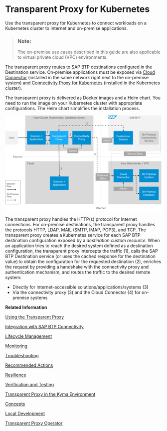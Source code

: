 <!-- loioacc64ada71e34f98867f16fbcc471b5e -->

# Transparent Proxy for Kubernetes

Use the transparent proxy for Kubernetes to connect workloads on a Kubernetes cluster to Internet and on-premise applications.

> ### Note:  
> The on-premise use cases described in this guide are also applicable to virtual private cloud \(VPC\) environments.

The transparent proxy routes to SAP BTP destinations configured in the Destination service. On-premise applications must be exposed via [Cloud Connector](cloud-connector-e6c7616.md) \(installed in the same network right next to the on-premise system\) and [Connectivity Proxy for Kubernetes](connectivity-proxy-for-kubernetes-e661713.md) \(installed in the Kubernetes cluster\).

The transparent proxy is delivered as Docker images and a Helm chart. You need to run the image on your Kubernetes cluster with appropriate configurations. The Helm chart simplifies the installation process.

![](images/CS_Transparent_Proxy_Arch_PPT_d4060b6.png)

The transparent proxy handles the HTTP\(s\) protocol for Internet connections. For on-premise destinations, the transparent proxy handles the protocols HTTP, LDAP, MAIL \(SMTP, IMAP, POP3\), and TCP. The transparent proxy creates a Kubernetes service for each SAP BTP destination configuration exposed by a *destination custom resource*. When an application tries to reach the desired system defined as a destination configuration, the transparent proxy intercepts the traffic \(1\), calls the SAP BTP Destination service \(or uses the cached response for the destination value\) to obtain the configuration for the requested destination \(2\), enriches the request by providing a handshake with the connectivity proxy and authentication mechanism, and routes the traffic to the desired remote system:

-   Directly for Internet-accessible solutions/applications/systems \(3\)
-   Via the connectivity proxy \(3\) and the Cloud Connector \(4\) for on-premise systems

**Related Information**  


[Using the Transparent Proxy](using-the-transparent-proxy-c5257cf.md "Use the transparent proxy for Kubernetes in different SAP BTP communication scenarios.")

[Integration with SAP BTP Connectivity](integration-with-sap-btp-connectivity-aa9fc26.md "Integrate the transparent proxy with other SAP BTP Connectivity services.")

[Lifecycle Management](lifecycle-management-1c18e0c.md "Find informationn on installation, configuration, and sizing of the transparent proxy for Kubernetes.")

[Monitoring](monitoring-ba6f417.md "Check the availability, status, and destination custom resources of the transparent proxy for Kubernetes.")

[Troubleshooting](troubleshooting-fce292a.md "Find troubleshooting information for the transparent proxy for Kubernetes.")

[Recommended Actions](recommended-actions-20b1a62.md "To resolve issues with the transparent proxy for Kubernetes, follow the recommendations below.")

[Resilience](resilience-43b90bc.md "Improve resilience of the transparent proxy for Kubernetes.")

[Verification and Testing](verification-and-testing-86dde3e.md "Check the transparent proxy for Kubernetes after installation.")

[Transparent Proxy in the Kyma Environment](transparent-proxy-in-the-kyma-environment-1700cfe.md "Use the transparent proxy in the Kyma environment.")

[Concepts](concepts-3f9e8f1.md "Find information on basic concepts of the transparent proxy for Kubernetes.")

[Local Development](local-development-bcbcd9f.md "Find a local development guide for the transparent proxy for Kubernetes.")

[Transparent Proxy Operator](transparent-proxy-operator-2d826aa.md "Use the transparent proxy operator for the transparent proxy for Kubernetes.")

